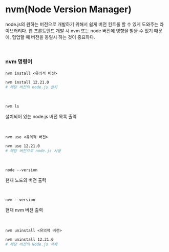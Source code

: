 # nvm(Node Version Manager)

node.js의 원하는 버전으로 개발하기 위해서 쉽게 버전 컨트롤 할 수 있게 도와주는 라이브러리다. 웹 프론트엔드 개발 시 nvm 또는 node 버전에 영향을 받을 수 있기 때문에, 협업할 때 버전을 동일시 하는 것이 중요하다.

<br>

### nvm 명령어

`nvm install <유의적 버전>`
```bash
nvm install 12.21.0
# 해당 버전의 node.js 설치
```
<br>

`nvm ls`

설치되어 있는 node.js 버전 목록 출력

<br>

`nvm use <유의적 버전>`
```bash
nvm use 12.21.0
# 해당 버전으로 node.js 사용
```

<br>

`node --version`

현재 노드의 버전 출력

<br>

`nvm --version`

현재 nvm 버전 출력

<br>

`nvm uninstall <유의적 버전>`
```bash
nvm uninstall 12.21.0
# 해당 버전의 Node.js 삭제
```

<br>

